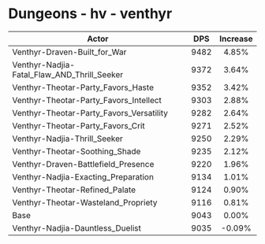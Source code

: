 # Dungeons - hv - venthyr
| Actor | DPS | Increase |
|---|:---:|:---:|
|Venthyr-Draven-Built_for_War|9482|4.85%|
|Venthyr-Nadjia-Fatal_Flaw_AND_Thrill_Seeker|9372|3.64%|
|Venthyr-Theotar-Party_Favors_Haste|9352|3.42%|
|Venthyr-Theotar-Party_Favors_Intellect|9303|2.88%|
|Venthyr-Theotar-Party_Favors_Versatility|9282|2.64%|
|Venthyr-Theotar-Party_Favors_Crit|9271|2.52%|
|Venthyr-Nadjia-Thrill_Seeker|9250|2.29%|
|Venthyr-Theotar-Soothing_Shade|9235|2.12%|
|Venthyr-Draven-Battlefield_Presence|9220|1.96%|
|Venthyr-Nadjia-Exacting_Preparation|9134|1.01%|
|Venthyr-Theotar-Refined_Palate|9124|0.90%|
|Venthyr-Theotar-Wasteland_Propriety|9116|0.81%|
|Base|9043|0.00%|
|Venthyr-Nadjia-Dauntless_Duelist|9035|-0.09%|
